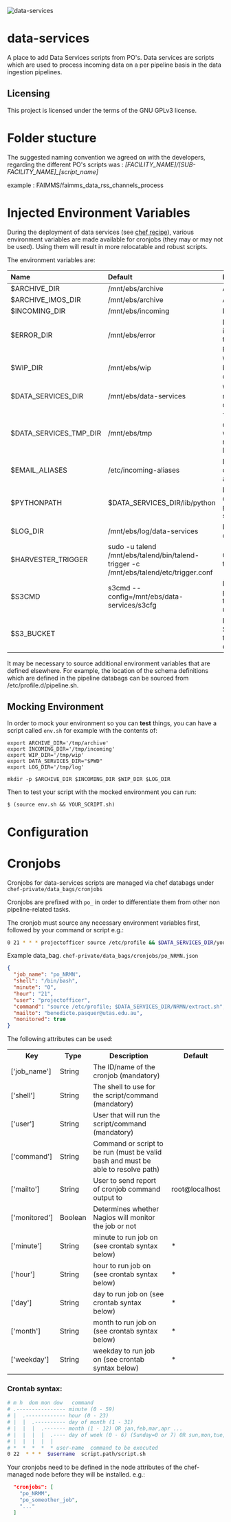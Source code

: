 ![data-services](https://github.com/aodn/data-services/workflows/data-services/badge.svg)

data-services
=============
A place to add Data Services scripts from PO's.  Data services are scripts which are used to process incoming data on a per pipeline basis in the data ingestion pipelines.

## Licensing
This project is licensed under the terms of the GNU GPLv3 license.
# Folder stucture

The suggested naming convention we agreed on with the developers, regarding the different PO's scripts was :
*[FACILITY_NAME]/[SUB-FACILITY_NAME]_[script_name]*

example :
FAIMMS/faimms_data_rss_channels_process

# Injected Environment Variables

During the deployment of data services (see [chef recipe](https://github.com/aodn/chef/blob/eb1535192b526ca775fa557630d3221187e766c7/cookbooks/imos_po/recipes/data_services.rb#L131)), various environment variables are made available for
cronjobs (they may or may not be used). Using them will result in more
relocatable and robust scripts.

The environment variables are:

|Name |Default | Purpose|
|:--|:--|:--|
| $ARCHIVE_DIR | /mnt/ebs/archive | Archive |
| $ARCHIVE_IMOS_DIR | /mnt/ebs/archive | Archive |
| $INCOMING_DIR | /mnt/ebs/incoming |Incoming |
| $ERROR_DIR | /mnt/ebs/error | Dir. to store incoming files that cause pipeline errors |
| $WIP_DIR | /mnt/ebs/wip |Work In Progress tmp dir |
| $DATA_SERVICES_DIR | /mnt/ebs/data-services | Where this git repo is deployed |
| $DATA_SERVICES_TMP_DIR | /mnt/ebs/tmp | Temp dir for data services work (not on root partition like /tmp) |
| $EMAIL_ALIASES | /etc/incoming-aliases | List of configured aliases |
| $PYTHONPATH | $DATA_SERVICES_DIR/lib/python | Location of data-services python scripts/modules |
| $LOG_DIR | /mnt/ebs/log/data-services | Designated log dir |
| $HARVESTER_TRIGGER | sudo -u talend /mnt/ebs/talend/bin/talend-trigger -c /mnt/ebs/talend/etc/trigger.conf | Command to trigger talend |
| $S3CMD | s3cmd --config=/mnt/ebs/data-services/s3cfg | Default parameters for the s3cmd utility |
| $S3_BUCKET | | Location of the S3 bucket for this environment |

It may be necessary to source additional environment variables that are defined elsewhere. For example, the location of the schema definitions which are defined in the pipeline databags can be sourced from /etc/profile.d/pipeline.sh.

## Mocking Environment

In order to mock your environment so you can **test** things, you can have a
script called `env.sh` for example with the contents of:
```
export ARCHIVE_DIR='/tmp/archive'
export INCOMING_DIR='/tmp/incoming'
export WIP_DIR='/tmp/wip'
export DATA_SERVICES_DIR="$PWD"
export LOG_DIR='/tmp/log'

mkdir -p $ARCHIVE_DIR $INCOMING_DIR $WIP_DIR $LOG_DIR
```

Then to test your script with the mocked environment you can run:
```
$ (source env.sh && YOUR_SCRIPT.sh)
```

# Configuration

# Cronjobs

Cronjobs for data-services scripts are managed via chef databags under ``chef-private/data_bags/cronjobs``

Cronjobs are prefixed with ``po_`` in order to differentiate them from other non pipeline-related tasks.

The cronjob must source any necessary environment variables first, followed by your command or script e.g.:

``` bash
0 21 * * * projectofficer source /etc/profile && $DATA_SERVICES_DIR/yourscript.py
```

Example data_bag. ``chef-private/data_bags/cronjobs/po_NRMN.json``

``` json
{
  "job_name": "po_NRMN",
  "shell": "/bin/bash",
  "minute": "0",
  "hour": "21",
  "user": "projectofficer",
  "command": "source /etc/profile; $DATA_SERVICES_DIR/NRMN/extract.sh",
  "mailto": "benedicte.pasquer@utas.edu.au",
  "monitored": true
}
```

The following attributes can be used:

<table>
  <tr>
    <th>Key</th>
    <th>Type</th>
    <th>Description</th>
    <th>Default</th>
  </tr>
  <tr>
    <td>['job_name']</td>
    <td>String</td>
    <td>The ID/name of the cronjob (mandatory)</td>
    <td></td>
  </tr>
  <tr>
    <td>['shell']</td>
    <td>String</td>
    <td>The shell to use for the script/command (mandatory)</td>
    <td></td>
  </tr>
  <tr>
    <td>['user']</td>
    <td>String</td>
    <td>User that will run the script/command (mandatory)</td>
    <td></td>
  </tr>
  <tr>
    <td>['command']</td>
    <td>String</td>
    <td>Command or script to be run (must be valid bash and must be able to resolve path)</td>
    <td></td>
  </tr>
  <tr>
    <td>['mailto']</td>
    <td>String</td>
    <td>User to send report of cronjob command output to</td>
    <td>root@localhost</td>
  </tr>
  <tr>
    <td>['monitored']</td>
    <td>Boolean</td>
    <td>Determines whether Nagios will monitor the job or not</td>
    <td></td>
  </tr>
  <tr>
    <td>['minute']</td>
    <td>String</td>
    <td>minute to run job on (see crontab syntax below)</td>
    <td>*</td>
  </tr>
  <tr>
    <td>['hour']</td>
    <td>String</td>
    <td>hour to run job on (see crontab syntax below)</td>
    <td>*</td>
  </tr>
  <tr>
    <td>['day']</td>
    <td>String</td>
    <td>day to run job on (see crontab syntax below)</td>
    <td>*</td>
  </tr>
  <tr>
    <td>['month']</td>
    <td>String</td>
    <td>month to run job on (see crontab syntax below)</td>
    <td>*</td>
  </tr>
  <tr>
    <td>['weekday']</td>
    <td>String</td>
    <td>weekday to run job on (see crontab syntax below)</td>
    <td>*</td>
  </tr>
</table>

### Crontab syntax:

``` bash
# m h  dom mon dow   command
# .---------------- minute (0 - 59)
# |  .------------- hour (0 - 23)
# |  |  .---------- day of month (1 - 31)
# |  |  |  .------- month (1 - 12) OR jan,feb,mar,apr ...
# |  |  |  |  .---- day of week (0 - 6) (Sunday=0 or 7) OR sun,mon,tue,wed,thu,fri,sat
# |  |  |  |  |
# *  *  *  *  * user-name  command to be executed
0 22  * * *  $username  script.path/script.sh
```


Your cronjobs need to be defined in the node attributes of the chef-managed node before they will be installed. e.g.:

``` json
  "cronjobs": [
    "po_NRMM",
    "po_someother_job",
    "..."
  ]
```
